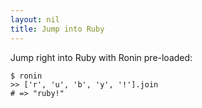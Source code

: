 ```yaml
---
layout: nil
title: Jump into Ruby
---
```


Jump right into Ruby with Ronin pre-loaded:

    $ ronin
    >> ['r', 'u', 'b', 'y', '!'].join
    # => "ruby!"

